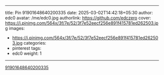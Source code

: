 
---
title: Pin 91901648640200335
date: 2025-03-02T14:42:18+05:30
author: edc0
avatar: /me/edc0.jpg
authorlink: https://github.com/edczero
cover: https://i.pinimg.com/564x/3f/7e/52/3f7e52eecf256e891f415781ed262503.jpg
images:
   - https://i.pinimg.com/564x/3f/7e/52/3f7e52eecf256e891f415781ed262503.jpg
categories:
  - pinterest
tags:
  - edc0
weight: 1
---

<!--more-->

[91901648640200335](https://in.pinterest.com/pin/91901648640200335/)

	